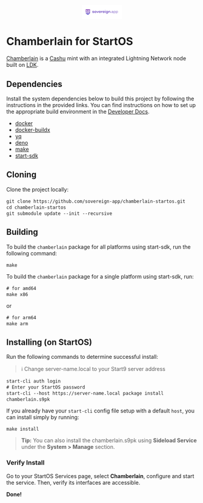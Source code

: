 <p align="center">
  <img src="https://github.com/sovereign-app/chamberlain-startos/blob/master/.github/images/logo.png?raw=true" alt="Project Logo" width="21%">
</p>

# Chamberlain for StartOS

[Chamberlain](https://github.com/sovereign-app/chamberlain) is a
[Cashu](https://cashu.space) mint with an integrated Lightning Network node
built on [LDK](https://github.com/lightningdevkit/rust-lightning).

## Dependencies

Install the system dependencies below to build this project by following the
instructions in the provided links. You can find instructions on how to set up
the appropriate build environment in the
[Developer Docs](https://docs.start9.com/latest/developer-docs/packaging).

- [docker](https://docs.docker.com/get-docker)
- [docker-buildx](https://docs.docker.com/buildx/working-with-buildx/)
- [yq](https://mikefarah.gitbook.io/yq)
- [deno](https://deno.land/)
- [make](https://www.gnu.org/software/make/)
- [start-sdk](https://github.com/Start9Labs/start-os/tree/sdk/)

## Cloning

Clone the project locally:

```
git clone https://github.com/sovereign-app/chamberlain-startos.git
cd chamberlain-startos
git submodule update --init --recursive
```

## Building

To build the `chamberlain` package for all platforms using start-sdk, run the
following command:

```
make
```

To build the `chamberlain` package for a single platform using start-sdk, run:

```
# for amd64
make x86
```

or

```
# for arm64
make arm
```

## Installing (on StartOS)

Run the following commands to determine successful install:

> :information_source: Change server-name.local to your Start9 server address

```
start-cli auth login
# Enter your StartOS password
start-cli --host https://server-name.local package install chamberlain.s9pk
```

If you already have your `start-cli` config file setup with a default `host`,
you can install simply by running:

```
make install
```

> **Tip:** You can also install the chamberlain.s9pk using **Sideload Service**
> under the **System > Manage** section.

### Verify Install

Go to your StartOS Services page, select **Chamberlain**, configure and start
the service. Then, verify its interfaces are accessible.

**Done!**
